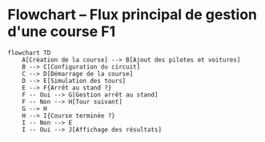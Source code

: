 # Flowchart – Flux principal de gestion d'une course F1

```mermaid
flowchart TD
    A[Création de la course] --> B[Ajout des pilotes et voitures]
    B --> C[Configuration du circuit]
    C --> D[Démarrage de la course]
    D --> E[Simulation des tours]
    E --> F{Arrêt au stand ?}
    F -- Oui --> G[Gestion arrêt au stand]
    F -- Non --> H[Tour suivant]
    G --> H
    H --> I{Course terminée ?}
    I -- Non --> E
    I -- Oui --> J[Affichage des résultats]
```

